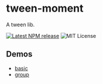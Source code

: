 # tween-moment

A tween lib.

[![Latest NPM release](https://img.shields.io/npm/v/-moment.svg)](https://www.npmjs.com/package/-moment)
![MIT License](https://img.shields.io/npm/l/-moment.svg)

## Demos

- [basic](https://yomotsu.github.io/-moment/examples/index.html)
- [group](https://yomotsu.github.io/-moment/examples/group.html)

